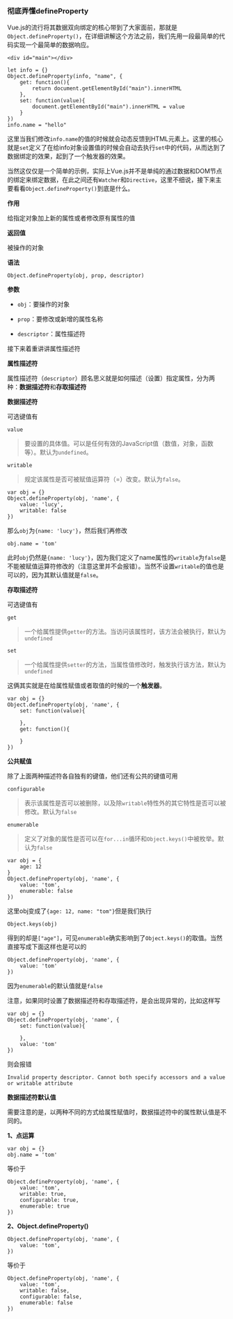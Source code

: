 ### 彻底弄懂defineProperty

Vue.js的流行将其数据双向绑定的核心带到了大家面前，那就是`Object.defineProperty()`，在详细讲解这个方法之前，我们先用一段最简单的代码实现一个最简单的数据响应。

```
<div id="main"></div>
```

```
let info = {}
Object.defineProperty(info, "name", {
    get: function(){
        return document.getElementById("main").innerHTML
    },
    set: function(value){
        document.getElementById("main").innerHTML = value
    }
})
info.name = "hello"
```

这里当我们修改`info.name`的值的时候就会动态反馈到HTML元素上。这里的核心就是`set`定义了在给info对象设置值的时候会自动去执行`set`中的代码，从而达到了数据绑定的效果，起到了一个触发器的效果。

当然这仅仅是一个简单的示例，实际上Vue.js并不是单纯的通过数据和DOM节点的绑定来绑定数据，在此之间还有`Watcher`和`Directive`，这里不细说，接下来主要看看`Object.defineProperty()`到底是什么。

**作用**

给指定对象加上新的属性或者修改原有属性的值

**返回值**

被操作的对象

**语法**

```
Object.defineProperty(obj, prop, descriptor)
```

**参数**

* `obj`：要操作的对象

* `prop`：要修改或新增的属性名称

* `descriptor`：属性描述符

接下来着重讲讲属性描述符

**属性描述符**

属性描述符（`descriptor`）顾名思义就是如何描述（设置）指定属性，分为两种：**数据描述符**和**存取描述符**

**数据描述符**

可选键值有

`value`

> 要设置的具体值。可以是任何有效的JavaScript值（数值，对象，函数等）。默认为`undefined`。

`writable`

> 规定该属性是否可被赋值运算符（=）改变。默认为`false`。

```
var obj = {}
Object.defineProperty(obj, 'name', {
    value: 'lucy',
    writable: false
})
```

那么`obj`为`{name: 'lucy'}`，然后我们再修改

```
obj.name = 'tom'
```

此时`obj`仍然是`{name: 'lucy'}`，因为我们定义了name属性的`writable`为`false`是不能被赋值运算符修改的（注意这里并不会报错）。当然不设置`writable`的值也是可以的，因为其默认值就是`false`。

**存取描述符**

可选键值有

`get`

>一个给属性提供`getter`的方法。当访问该属性时，该方法会被执行，默认为`undefined`

`set`

>一个给属性提供`setter`的方法，当属性值修改时，触发执行该方法，默认为`undefined`

这俩其实就是在给属性赋值或者取值的时候的一个**触发器**。

```
var obj = {}
Object.defineProperty(obj, 'name', {
    set: function(value){

    },
    get: function(){

    }
})
```

**公共赋值**

除了上面两种描述符各自独有的键值，他们还有公共的键值可用

`configurable`

>表示该属性是否可以被删除，以及除`writable`特性外的其它特性是否可以被修改。默认为`false`

`enumerable`

>定义了对象的属性是否可以在`for...in`循环和`Object.keys()`中被枚举。默认为`false`

```
var obj = {
    age: 12
}
Object.defineProperty(obj, 'name', {
    value: 'tom',
    enumerable: false
})
```

这里obj变成了`{age: 12, name: "tom"}`但是我们执行

```
Object.keys(obj)
```

得到的却是`["age"]`，可见`enumerable`确实影响到了`Object.keys()`的取值。当然直接写成下面这样也是可以的

```
Object.defineProperty(obj, 'name', {
    value: 'tom'
})
```

因为`enumerable`的默认值就是`false`

注意，如果同时设置了数据描述符和存取描述符，是会出现异常的，比如这样写

```
var obj = {}
Object.defineProperty(obj, 'name', {
    set: function(value){

    },
    value: 'tom'
})
```

则会报错

```
Invalid property descriptor. Cannot both specify accessors and a value or writable attribute
```

**数据描述符默认值**

需要注意的是，以两种不同的方式给属性赋值时，数据描述符中的属性默认值是不同的。

**1、点运算**

```
var obj = {}
obj.name = 'tom'
```

等价于

```
Object.defineProperty(obj, 'name', {
    value: 'tom',
    writable: true,
    configurable: true,
    enumerable: true
})
```

**2、Object.defineProperty()**

```
Object.defineProperty(obj, 'name', {
    value: 'tom',
})
```

等价于

```
Object.defineProperty(obj, 'name', {
    value: 'tom',
    writable: false,
    configurable: false,
    enumerable: false
})
```